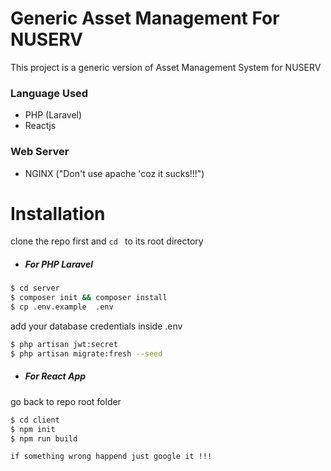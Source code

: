 #  Generic Asset Management For NUSERV

This project is a generic version of Asset Management System for NUSERV

### Language Used
 - PHP (Laravel)
 - Reactjs
 
### Web Server
 - NGINX ("Don't use apache 'coz it sucks!!!")


# Installation

clone the repo first and `cd ` to its root directory

* ##### For PHP Laravel

```sh
$ cd server
$ composer init && composer install
$ cp .env.example  .env
```
add your database credentials inside .env
```sh
$ php artisan jwt:secret
$ php artisan migrate:fresh --seed
```
* ##### For React App
go back to repo root folder

```sh
$ cd client
$ npm init
$ npm run build
```
`if something wrong happend just google it !!!`
